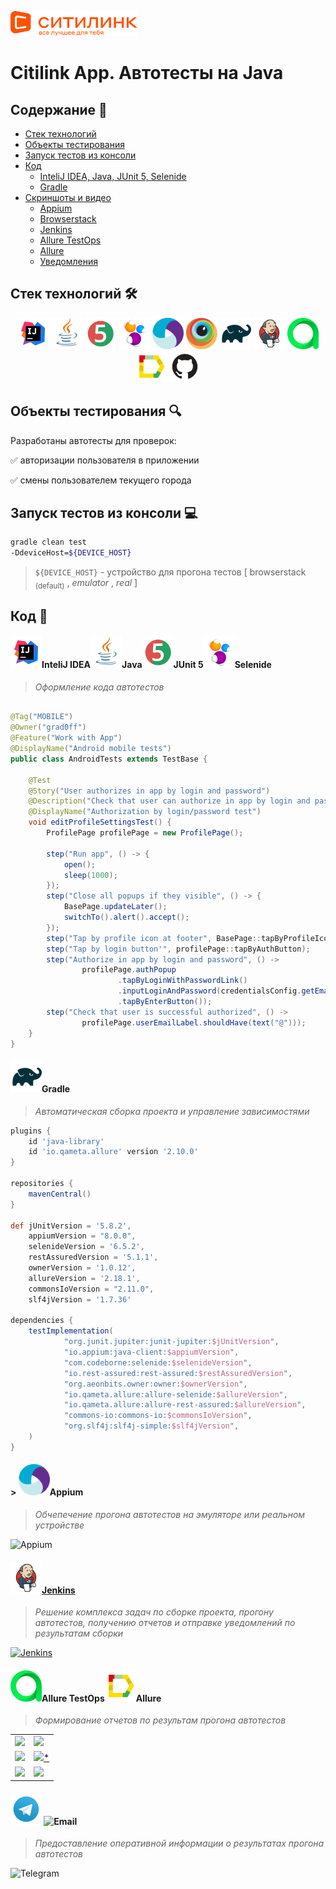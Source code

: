 <a href="https://www.citilink.ru/"><img alt="citilink.ru" height="40" src="readme_files/citilink.gif"/></a>

# Сitilink App. Автотесты на Java

## Содержание :bookmark_tabs:

* <a href="#stack">Cтек технологий</a>
* <a href="#objects">Объекты тестирования</a>
* <a href="#console">Запуск тестов из консоли</a>
* <a href="#code">Код</a>
    + <a href="#intelij">InteliJ IDEA, Java, JUnit 5, Selenide</a>
    + <a href="#gradle">Gradle</a>
* <a href="#screenshot">Скриншоты и видео</a>
    + <a href="#appium">Appium</a>
    + <a href="#browserstack">Browserstack</a>
    + <a href="#jenkins">Jenkins</a>
    + <a href="#allure_testops">Allure TestOps</a>
    + <a href="#allure">Allure</a>
    + <a href="#notificatios">Уведомления</a>

<a id="stack"></a>

## Cтек технологий :hammer_and_wrench:

<div align="center">
<a href="https://www.jetbrains.com/idea/"><img alt="InteliJ IDEA" height="50" src="readme_files/technologies/intelij_idea.svg" width="50"/></a>
<a href="https://www.java.com/"><img alt="Java" height="50" src="readme_files/technologies/Java.svg" width="50"/></a>
<a href="https://junit.org/junit5/"><img alt="JUnit 5" height="50" src="readme_files/technologies/JUnit5.svg" width="50"/></a>
<a href="https://selenide.org/"><img alt="Selenide" height="50" src="readme_files/technologies/selenide.svg" width="50"/></a>
<a href="https://appium.io/"><img alt="Appium" height="50" src="readme_files/technologies/appium.svg" width="50"/></a>
<a href="https://www.browserstack.co"><img alt="Browserstack" height="50" src="readme_files/technologies/browserstack.svg" width="50"/></a>
<a href="https://gradle.org/"><img alt="Gradle" height="50" src="readme_files/technologies/Gradle.svg" width="50"/></a>
<a href="https://www.jenkins.io/"><img alt="Jenkins" height="50" src="readme_files/technologies/Jenkins.svg" width="50"/></a>
<a href="https://qameta.io/"><img alt="Allure TestOps" height="50" src="readme_files/technologies/allure_testops.svg" width="50"/></a>
<a href="https://github.com/allure-framework/"><img alt="Allure" height="50" src="readme_files/technologies/Allure.svg" width="50"/></a>
<a href="https://github.com/"><img alt="GitHub" height="50" src="readme_files/technologies/GitHub.svg" width="50"/></a>
</div>



<a id="objects"></a>

## Объекты тестирования :mag:

Разработаны автотесты для проверок:

:white_check_mark: авторизации пользователя в приложении

:white_check_mark: смены пользователем текущего города

<a id="console"></a>

## Запуск тестов из консоли :computer:

```bash
gradle clean test
-DdeviceHost=${DEVICE_HOST}
```

> `${DEVICE_HOST}` - устройство для прогона тестов [ browserstack <sub>(default)</sub> , *emulator* , *real*  ]

## Код :floppy_disk:

<a id="code"></a>

#### <img alt="InteliJ IDEA" height="50" src="readme_files/technologies/intelij_idea.svg" width="50"/>InteliJ IDEA</a><img alt="Java" height="50" src="readme_files/technologies/java.svg" width="50"/>Java</a><img alt="JUnit 5" height="50" src="readme_files/technologies/junit5.svg" width="50"/>JUnit 5</a><img alt="Selenide" height="50" src="readme_files/technologies/selenide.svg" width="50"/>Selenide</a>

> *Оформление кода автотестов*

```java

@Tag("MOBILE")
@Owner("grad0ff")
@Feature("Work with App")
@DisplayName("Android mobile tests")
public class AndroidTests extends TestBase {

    @Test
    @Story("User authorizes in app by login and password")
    @Description("Check that user can authorize in app by login and password")
    @DisplayName("Authorization by login/password test")
    void editProfileSettingsTest() {
        ProfilePage profilePage = new ProfilePage();

        step("Run app", () -> {
            open();
            sleep(1000);
        });
        step("Close all popups if they visible", () -> {
            BasePage.updateLater();
            switchTo().alert().accept();
        });
        step("Tap by profile icon at footer", BasePage::tapByProfileIcon);
        step("Tap by login button'", profilePage::tapByAuthButton);
        step("Authorize in app by login and password", () ->
                profilePage.authPopup
                        .tapByLoginWithPasswordLink()
                        .inputLoginAndPassword(credentialsConfig.getEmail(), credentialsConfig.getPassword())
                        .tapByEnterButton());
        step("Check that user is successful authorized", () ->
                profilePage.userEmailLabel.shouldHave(text("@")));
    }
}
```



<a id="gradle"></a>
#### <img alt="Gradle" height="50" src="readme_files/technologies/Gradle.svg" width="50"/>Gradle</a>

> *Автоматическая сборка проекта и управление зависимостями*

```groovy
plugins {
    id 'java-library'
    id 'io.qameta.allure' version '2.10.0'
}

repositories {
    mavenCentral()
}

def jUnitVersion = '5.8.2',
    appiumVersion = "8.0.0",
    selenideVersion = '6.5.2',
    restAssuredVersion = '5.1.1',
    ownerVersion = '1.0.12',
    allureVersion = '2.18.1',
    commonsIoVersion = "2.11.0",
    slf4jVersion = '1.7.36'

dependencies {
    testImplementation(
            "org.junit.jupiter:junit-jupiter:$jUnitVersion",
            "io.appium:java-client:$appiumVersion",
            "com.codeborne:selenide:$selenideVersion",
            "io.rest-assured:rest-assured:$restAssuredVersion",
            "org.aeonbits.owner:owner:$ownerVersion",
            "io.qameta.allure:allure-selenide:$allureVersion",
            "io.qameta.allure:allure-rest-assured:$allureVersion",
            "commons-io:commons-io:$commonsIoVersion",
            "org.slf4j:slf4j-simple:$slf4jVersion",
    )
}
```



<a id="appium"></a>
#### > <img alt="Appium" height="50" src="readme_files/technologies/appium.svg" width="50"/>Appium</a>

> *Обчепечение прогона автотестов на эмуляторе или реальном устройстве*

<img src="#" alt="Appium">



<a id="jenkins"></a>

#### <a href="https://www.jenkins.io/"><img alt="Jenkins" height="50" src="readme_files/technologies/Jenkins.svg" width="50"/>Jenkins</a>

> *Решение комплекса задач по сборке проекта, прогону автотестов, получению отчетов и отправке уведомлений по
результатам сборки*

<a href="https://jenkins.autotests.cloud/job/013-grad0ff-14-itoolabs/">
<img src="https://user-images.githubusercontent.com/72714071/177363720-95c14959-fac7-4af4-9145-eb1987631229.png" alt="Jenkins">
</a>



<a id="allure"></a>

#### <img alt="Allure" height="50" src="readme_files/technologies/allure_testops.svg" width="50"/>Allure TestOps</a><img alt="Allure" height="50" src="readme_files/technologies/allure.svg" width="50"/>Allure</a>

> *Формирование отчетов по результам прогона автотестов*

<table>
    <tr>
        <td>
        <a href="https://jenkins.autotests.cloud/job/013-grad0ff-14-itoolabs/allure/#">
        <img src="https://user-images.githubusercontent.com/72714071/177333637-beabaa93-b50e-414e-a879-7a2c3ecdef56.png">
        </a>
        </td>
        <td>
        <a href="https://jenkins.autotests.cloud/job/013-grad0ff-14-itoolabs/allure/#suites/3fe6c9430eeb6f86d0ad005f3508c577/ab463357776f237c/">
        <img src="https://user-images.githubusercontent.com/72714071/177332881-fcefcefe-eb14-41a1-baab-70c52ffb344c.png">
        </a>
        </td>
    </tr>
        <tr>
        <td>
        <a href="https://jenkins.autotests.cloud/job/013-grad0ff-14-itoolabs/allure/#behaviors">
        <img src="https://user-images.githubusercontent.com/72714071/177333506-c7517b6e-7c80-4600-970c-21e36a38bb1d.png">
        </a>
        </td>
        <td>
        <a href="https://jenkins.autotests.cloud/job/013-grad0ff-14-itoolabs/allure/#suites/3fe6c9430eeb6f86d0ad005f3508c577/ab463357776f237c/">
        <img src="https://user-images.githubusercontent.com/72714071/177361087-a7047f2e-c7e1-4291-a255-5b189c40a0d2.png">*
        </a>
        </td>
    </tr>
    <tr>
        <td>
        <a href="https://jenkins.autotests.cloud/job/013-grad0ff-14-itoolabs/allure/#suites/3fe6c9430eeb6f86d0ad005f3508c577/8d36d319e2132404/">
        <img src="https://user-images.githubusercontent.com/72714071/177543609-abcd962c-f5e8-4d0c-9e85-423901e7b0f5.png">
        </a>
        </td>
        <td>
        <a href="">
        <img src="https://user-images.githubusercontent.com/72714071/177543805-4028d54c-4654-43b3-b052-9af01cf8e243.png">
        </a>
        </td>
    </tr>
</table>



<a id="telegram"></a>

#### <img alt="Telegram" height="50" src="readme_files/technologies/telegram.svg" width="50"/></a> <img alt="Email" height="50" src="#" width="50"/></a>

> *Предоставление оперативной информации о результатах прогона автотестов*


![Telegram](https://user-images.githubusercontent.com/72714071/177325044-c147556f-d2d6-498b-8397-bb016aa9927d.png)
